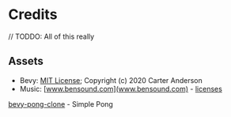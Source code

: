 # Credits

 // TODDO: All of this really

## Assets

* Bevy: [MIT License](licenses/Bevy_MIT_License.md); Copyright (c) 2020 Carter Anderson
* Music: [www.bensound.com](www.bensound.com) - [licenses](https://www.bensound.com/royalty-free-music/track/creative-minds)

[bevy-pong-clone](https://github.com/FSMaxB/bevy-pong-clone) - Simple Pong
